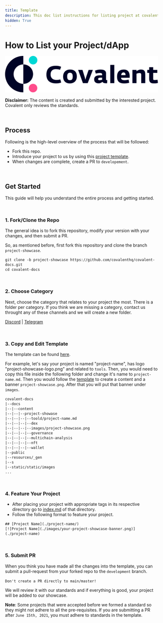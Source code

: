 ```yaml
---
title: Template
description: This doc list instructions for listing project at covalent
hidden: True
---
```


# How to List your Project/dApp
 
![Template banner image](./images/covalent-logo.png) 

**Disclaimer:** The content is created and submitted by the interested project. Covalent only reviews the standards. 

&nbsp;
## Process

Following is the high-level overview of the process that will be followed:
- Fork this repo.
- Introduce your project to us by using this [project template](./showcase-template.md).
- When changes are complete, create a PR to `developement`.

&nbsp;
## Get Started
This guide will help you understand the entire process and getting started.

&nbsp;
### 1. Fork/Clone the Repo

The general idea is to fork this repository, modify your version with your changes, and then submit a PR.

So, as mentioned before, first fork this repository and clone the branch `project-showcase`.

```
git clone -b project-showcase https://github.com/covalenthq/covalent-docs.git   
cd covalent-docs
```


&nbsp;
### 2. Choose Category 

Next, choose the category that relates to your project the most. There is a folder per category. If you think we are missing a category, contact us throught any of these channels and we will create a new folder.

[Discord](https://discord.com/invite/fgZPpq69Dd) | [Telegram](https://t.me/CovalentHQ)

&nbsp;
### 3. Copy and Edit Template

The template can be found [here](./showcase-template.md). 

For example, let's say your project is named "project-name", has logo "project-showcase-logo.png" and related to `tools`. Then, you would need to copy this file inside the following folder and change it's name to `project-name.md`. Then you would follow the [template](./showcase-template.md) to create a content and a banner `project-showcase.png`. After that you will put that banner under `images`.


```
covalent-docs
|--docs
|--|--content
|--|--|--project-showase
|--|--|--|--toold/project-name.md
|--|--|--|--dex
|--|--|--|--images/project-showcase.png
|--|--|--|--governance
|--|--|--|--multichain-analysis
|--|--|--|--nft
|--|--|--|--wallet
|--public
|--resources/_gen
|--s
|--static/static/images
...
```

&nbsp;
### 4.  Feature Your Project

- After placing your project with appropriate tags in its respective directory go to [index.md](./index.md) of that directory.
- Follow the following format to feature your project.

```
## [Project Name](./project-name/)
[![Project Name](./images/your-project-showcase-banner.png)](./project-name)
```

&nbsp;
### 5.  Submit PR

When you think you have made all the changes into the template, you can submit a pull-request from your forked repo to the `development` branch. 

`Don't create a PR directly to main/master!`

We will review it with our standards and if everything is good, your project will be added to our showcase.

**Note**: Some projects that were accepted before we formed a standard so they might not adhere to all the pre-requisites. If you are submitting a PR after `June 15th, 2021`, you must adhere to standards in the template.


